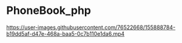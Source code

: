 # PhoneBook_php
https://user-images.githubusercontent.com/76522668/155888784-b19dd5af-d47e-468a-baa5-0c7b110e1da6.mp4

